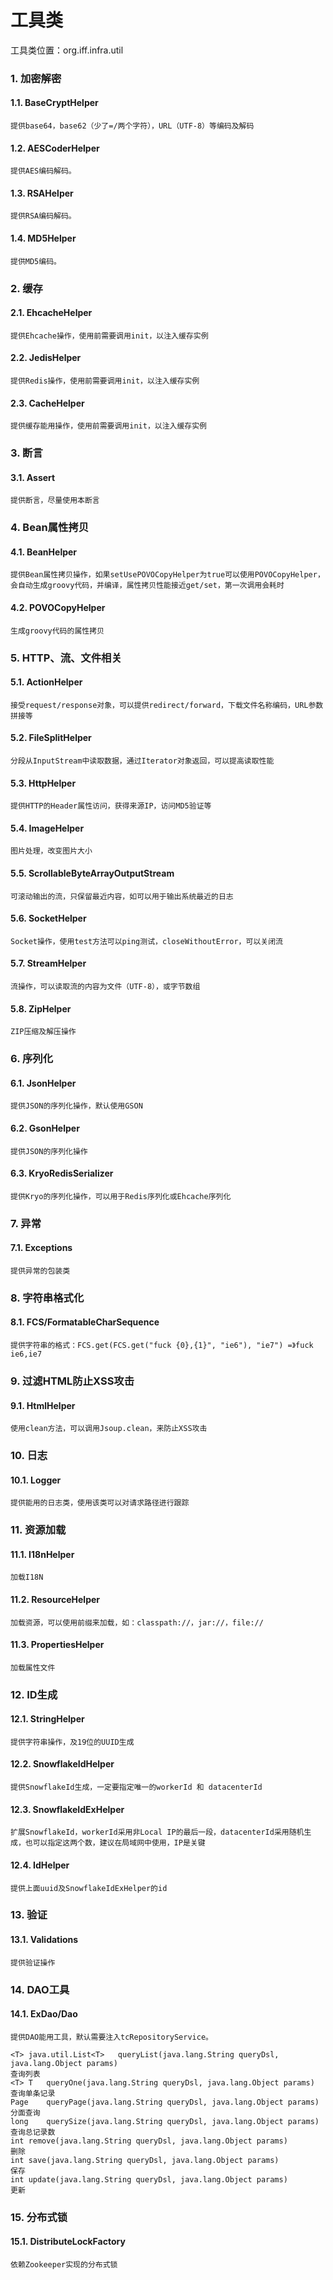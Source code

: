 工具类
====

工具类位置：org.iff.infra.util

### 1. 加密解密

#### 1.1. BaseCryptHelper

	提供base64，base62（少了=/两个字符），URL（UTF-8）等编码及解码

#### 1.2. AESCoderHelper

	提供AES编码解码。

#### 1.3. RSAHelper

	提供RSA编码解码。

#### 1.4. MD5Helper

	提供MD5编码。

### 2. 缓存

#### 2.1. EhcacheHelper

	提供Ehcache操作，使用前需要调用init，以注入缓存实例

#### 2.2. JedisHelper

	提供Redis操作，使用前需要调用init，以注入缓存实例

#### 2.3. CacheHelper

	提供缓存能用操作，使用前需要调用init，以注入缓存实例

### 3. 断言

#### 3.1. Assert

	提供断言，尽量使用本断言

### 4. Bean属性拷贝

#### 4.1. BeanHelper

	提供Bean属性拷贝操作，如果setUsePOVOCopyHelper为true可以使用POVOCopyHelper，会自动生成groovy代码，并编译，属性拷贝性能接近get/set，第一次调用会耗时

#### 4.2. POVOCopyHelper

	生成groovy代码的属性拷贝

### 5. HTTP、流、文件相关

#### 5.1. ActionHelper

	接受request/response对象，可以提供redirect/forward，下载文件名称编码，URL参数拼接等

#### 5.2. FileSplitHelper

	分段从InputStream中读取数据，通过Iterator对象返回，可以提高读取性能

#### 5.3. HttpHelper

	提供HTTP的Header属性访问，获得来源IP，访问MD5验证等

#### 5.4. ImageHelper

	图片处理，改变图片大小

#### 5.5. ScrollableByteArrayOutputStream

	可滚动输出的流，只保留最近内容，如可以用于输出系统最近的日志

#### 5.6. SocketHelper

	Socket操作，使用test方法可以ping测试，closeWithoutError，可以关闭流

#### 5.7. StreamHelper

	流操作，可以读取流的内容为文件（UTF-8），或字节数组

#### 5.8. ZipHelper

	ZIP压缩及解压操作

### 6. 序列化

#### 6.1. JsonHelper

	提供JSON的序列化操作，默认使用GSON

#### 6.2. GsonHelper

	提供JSON的序列化操作

#### 6.3. KryoRedisSerializer

	提供Kryo的序列化操作，可以用于Redis序列化或Ehcache序列化

### 7. 异常

#### 7.1. Exceptions

	提供异常的包装类

### 8. 字符串格式化

#### 8.1. FCS/FormatableCharSequence

	提供字符串的格式：FCS.get(FCS.get("fuck {0},{1}", "ie6"), "ie7") =》fuck ie6,ie7

### 9. 过滤HTML防止XSS攻击

#### 9.1. HtmlHelper

	使用clean方法，可以调用Jsoup.clean，来防止XSS攻击

### 10. 日志

#### 10.1. Logger

	提供能用的日志类，使用该类可以对请求路径进行跟踪

### 11. 资源加载

#### 11.1. I18nHelper

	加载I18N

#### 11.2. ResourceHelper

	加载资源，可以使用前缀来加载，如：classpath://，jar://，file://

#### 11.3. PropertiesHelper

	加载属性文件

### 12. ID生成

#### 12.1. StringHelper
	
	提供字符串操作，及19位的UUID生成

#### 12.2. SnowflakeIdHelper
	
	提供SnowflakeId生成，一定要指定唯一的workerId 和 datacenterId

#### 12.3. SnowflakeIdExHelper
	
	扩展SnowflakeId，workerId采用非Local IP的最后一段，datacenterId采用随机生成，也可以指定这两个数，建议在局域网中使用，IP是关键

#### 12.4. IdHelper
	
	提供上面uuid及SnowflakeIdExHelper的id

### 13. 验证

#### 13.1. Validations
	
	提供验证操作

### 14. DAO工具

#### 14.1. ExDao/Dao
	
	提供DAO能用工具，默认需要注入tcRepositoryService。

	<T> java.util.List<T>	queryList(java.lang.String queryDsl, java.lang.Object params)
	查询列表
	<T> T	queryOne(java.lang.String queryDsl, java.lang.Object params)
	查询单条记录
	Page	queryPage(java.lang.String queryDsl, java.lang.Object params)
	分面查询
	long	querySize(java.lang.String queryDsl, java.lang.Object params)
	查询总记录数
	int	remove(java.lang.String queryDsl, java.lang.Object params)
	删除
	int	save(java.lang.String queryDsl, java.lang.Object params)
	保存
	int	update(java.lang.String queryDsl, java.lang.Object params)
	更新

### 15. 分布式锁

#### 15.1. DistributeLockFactory
	
	依赖Zookeeper实现的分布式锁



